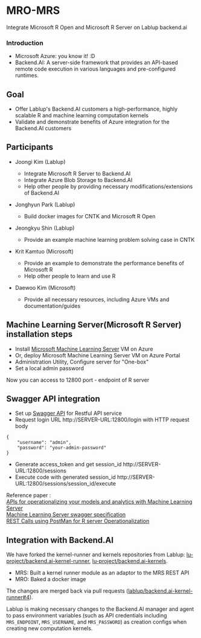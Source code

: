 # MRO-MRS
Integrate Microsoft R Open and Microsoft R Server on Lablup backend.ai

### Introduction

* Microsoft Azure: you know it! :D
* Backend.AI: A server-side framework that provides an API-based remote code execution in various languages and pre-configured runtimes.

## Goal

* Offer Lablup's Backend.AI customers a high-performance, highly scalable R and machine learning computation kernels
* Validate and demonstrate benefits of Azure integration for the Backend.AI customers

## Participants

* Joongi Kim (Lablup)
  - Integrate Microsoft R Server to Backend.AI
  - Integrate Azure Blob Storage to Backend.AI
  - Help other people by providing necessary modifications/extensions of Backend.AI

* Jonghyun Park (Lablup)
  - Build docker images for CNTK and Microsoft R Open

* Jeongkyu Shin (Lablup)
  - Provide an example machine learning problem solving case in CNTK
  
* Krit Kamtuo (Microsoft)
  - Provide an example to demonstrate the performance benefits of Microsoft R
  - Help other people to learn and use R

* Daewoo Kim (Microsoft)
  - Provide all necessary resources, including Azure VMs and documentation/guides

## Machine Learning Server(Microsoft R Server) installation steps
- Install [Microsoft Machine Learning Server](https://docs.microsoft.com/en-us/machine-learning-server/what-is-machine-learning-server) VM on Azure
- Or, deploy Microsoft Machine Learning Server VM on Azure Portal
- Administration Utility, Configure server for "One-box"
- Set a local admin password

Now you can access to 12800 port - endpoint of R server

## Swagger API integration
- Set up [Swagger API](https://microsoft.github.io/deployr-api-docs/) for Restful API service
- Request login URL http://SERVER-URL:12800/login with HTTP request body
```
{
    "username": "admin",
    "password": "your-admin-password"
}
```
- Generate access_token and get session_id http://SERVER-URL:12800/sessions
- Execute code with generated session_id http://SERVER-URL:12800/sessions/session_id/execute  

Reference paper :  
[APIs for operationalizing your models and analytics with Machine Learning Server](https://docs.microsoft.com/en-us/machine-learning-server/operationalize/concept-api)  
[Machine Learning Server swagger specification](https://microsoft.github.io/deployr-api-docs/)  
[REST Calls using PostMan for R server Operationalization](https://blogs.msdn.microsoft.com/mlserver/2017/02/24/rest-calls-using-postman-for-r-server-o16n/)

## Integration with Backend.AI

We have forked the kernel-runner and kernels repositories from Lablup: [lu-project/backend.ai-kernel-runner](https://github.com/lu-project/backend.ai-kernel-runner), [lu-project/backend.ai-kernels](https://github.com/lu-project/backend.ai-kernels).

* MRS: Built a kernel runner module as an adaptor to the MRS REST API
* MRO: Baked a docker image

The changes are merged back via pull requests ([lablup/backend.ai-kernel-runner#4](https://github.com/lablup/backend.ai-kernel-runner/pull/4)).

Lablup is making necessary changes to the Backend.AI manager and agent to pass environment variables (such as API credentials including `MRS_ENDPOINT`, `MRS_USERNAME`, and `MRS_PASSWORD`) as creation configs when creating new computation kernels.
